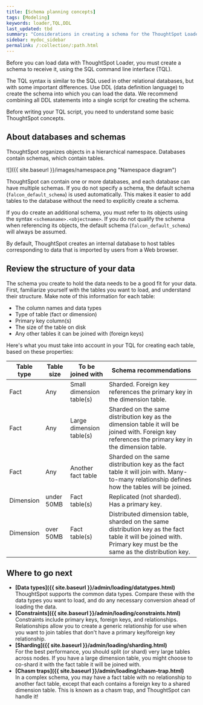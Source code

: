 ```yaml
---
title: [Schema planning concepts]
tags: [Modeling]
keywords: loader,TQL,DDL
last_updated: tbd
summary: "Considerations in creating a schema for the ThoughtSpot Loader."
sidebar: mydoc_sidebar
permalink: /:collection/:path.html
---
```

Before you can load data with ThoughtSpot Loader, you must create a schema to receive it, using the SQL command line interface (TQL).

The TQL syntax is similar to the SQL used in other relational databases, but with some important differences. Use DDL (data definition language) to create the schema into which you can load the data. We recommend combining all DDL statements into a single script for creating the schema.

Before writing your TQL script, you need to understand some basic ThoughtSpot concepts.

## About databases and schemas

ThoughtSpot organizes objects in a hierarchical namespace. Databases contain schemas, which contain tables.

 ![]({{ site.baseurl }}/images/namespace.png "Namespace diagram")

ThoughtSpot can contain one or more databases, and each database can have multiple schemas. If you do not specify a schema, the default schema (`falcon_default_schema`) is used automatically. This makes it easier to add tables to the database without the need to explicitly create a schema.

If you do create an additional schema, you must refer to its objects using the syntax `<schemaname>.<objectname>`. If you do not qualify the schema when referencing its objects, the default schema (`falcon_default_schema`) will always be assumed.

By default, ThoughtSpot creates an internal database to host tables corresponding to data that is imported by users from a Web browser.

## Review the structure of your data

The schema you create to hold the data needs to be a good fit for your data. First, familiarize yourself with the tables you want to load, and understand their structure. Make note of this information for each table:

-   The column names and data types
-   Type of table (fact or dimension)
-   Primary key column(s)
-   The size of the table on disk
-   Any other tables it can be joined with (foreign keys)

Here's what you must take into account in your TQL for creating each table, based on these properties:

|Table type|Table size|To be joined with|Schema recommendations|
|----------|----------|-----------------|----------------------|
|Fact|Any|Small dimension table(s)| Sharded. Foreign key references the primary key in the dimension table.|
|Fact|Any|Large dimension table(s)| Sharded on the same distribution key as the dimension table it will be joined with. Foreign key references the primary key in the dimension table.|
|Fact|Any|Another fact table| Sharded on the same distribution key as the fact table it will join with. Many-to-many relationship defines how the tables will be joined.|
|Dimension|under 50MB|Fact table(s)| Replicated (not sharded). Has a primary key.|
|Dimension|over 50MB|Fact table(s)| Distributed dimension table, sharded on the same distribution key as the fact table it will be joined with. Primary key must be the same as the distribution key.|


## Where to go next

-   **[Data types]({{ site.baseurl }}/admin/loading/datatypes.html)**  
ThoughtSpot supports the common data types. Compare these with the data types you want to load, and do any necessary conversion ahead of loading the data.
-   **[Constraints]({{ site.baseurl }}/admin/loading/constraints.html)**  
Constraints include primary keys, foreign keys, and relationships. Relationships allow you to create a generic relationship for use when you want to join tables that don't have a primary key/foreign key relationship.
-   **[Sharding]({{ site.baseurl }}/admin/loading/sharding.html)**  
For the best performance, you should split (or shard) very large tables across nodes. If you have a large dimension table, you might choose to co-shard it with the fact table it will be joined with.
-   **[Chasm traps]({{ site.baseurl }}/admin/loading/chasm-trap.html)**  
In a complex schema, you may have a fact table with no relationship to another fact table, except that each contains a foreign key to a shared dimension table. This is known as a chasm trap, and ThoughtSpot can handle it!
